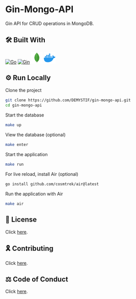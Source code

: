 # Gin-Mongo-API

Gin API for CRUD operations in MongoDB.

## 🛠 Built With

<div align="left">
<a href="https://go.dev/" target="_blank" rel="noreferrer"><img src="https://raw.githubusercontent.com/DEMYSTIF/DEMYSTIF/main/assets/icons/go.svg" width="36" height="36" alt="Go" /></a>
<a href="https://gin-gonic.com/docs/" target="_blank" rel="noreferrer"><img src="https://raw.githubusercontent.com/DEMYSTIF/DEMYSTIF/main/assets/icons/gin.svg" width="36" height="36" alt="Gin" /></a>
<a href="https://www.mongodb.com/" target="_blank" rel="noreferrer"><img src="https://raw.githubusercontent.com/DEMYSTIF/DEMYSTIF/main/assets/icons/mongodb.svg" width="36" height="36" alt="MongoDB" /></a>
<a href="https://docs.docker.com/" target="_blank" rel="noreferrer"><img src="https://raw.githubusercontent.com/DEMYSTIF/DEMYSTIF/main/assets/icons/docker.svg" width="36" height="36" alt="Docker" /></a>
</div>

## ⚙️ Run Locally

Clone the project

```bash
git clone https://github.com/DEMYSTIF/gin-mongo-api.git
cd gin-mongo-api
```

Start the database

```bash
make up
```

View the database (optional)

```bash
make enter
```

Start the application

```bash
make run
```

For live reload, install Air (optional)

```bash
go install github.com/cosmtrek/air@latest
```

Run the application with Air

```bash
make air
```

## 📜 License

Click [here](./LICENSE.md).

## 🎗️ Contributing

Click [here](./CONTRIBUTING.md).

## ⚖️ Code of Conduct

Click [here](./CODE_OF_CONDUCT.md).
